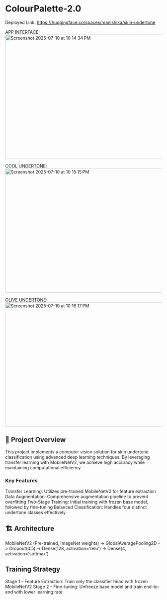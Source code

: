 # ColourPalette-2.0
Deployed Link:
https://huggingface.co/spaces/manishika/skin-undertone

APP INTERFACE:
<img width="600" height="400" alt="Screenshot 2025-07-10 at 10 14 34 PM" src="https://github.com/user-attachments/assets/5317c904-33ef-4615-8fb5-18c27f66d9aa" />

COOL UNDERTONE:
<img width="600" height="400" alt="Screenshot 2025-07-10 at 10 15 15 PM" src="https://github.com/user-attachments/assets/37377e15-9dc8-4108-9e1d-c7cda5e0e7ff" />

OLIVE UNDERTONE:
<img width="600" height="400" alt="Screenshot 2025-07-10 at 10 16 17 PM" src="https://github.com/user-attachments/assets/eefb4f03-8ee9-410e-85b8-75a0bd3c9a0f" />

## 🎯 Project Overview
This project implements a computer vision solution for skin undertone classification using advanced deep learning techniques. By leveraging transfer learning with MobileNetV2, we achieve high accuracy while maintaining computational efficiency.

### Key Features
Transfer Learning: Utilizes pre-trained MobileNetV2 for feature extraction
Data Augmentation: Comprehensive augmentation pipeline to prevent overfitting
Two-Stage Training: Initial training with frozen base model, followed by fine-tuning
Balanced Classification: Handles four distinct undertone classes effectively

## 🏗️ Architecture
MobileNetV2 (Pre-trained, ImageNet weights)
    ->
GlobalAveragePooling2D
    ->
Dropout(0.5)
    ->
Dense(128, activation='relu')
    ->
Dense(4, activation='softmax')

## Training Strategy

Stage 1 - Feature Extraction: Train only the classifier head with frozen MobileNetV2
Stage 2 - Fine-tuning: Unfreeze base model and train end-to-end with lower learning rate
